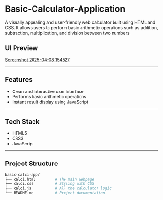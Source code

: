 # Basic-Calculator-Application
A visually appealing and user-friendly web calculator built using HTML and CSS. It allows users to perform basic arithmetic operations such as addition, subtraction, multiplication, and division between two numbers.

##  UI Preview
[Screenshot 2025-04-08 154527](https://github.com/user-attachments/assets/a926116d-8d77-4aef-8dbe-5187edf75af8)


---

## Features
- Clean and interactive user interface  
- Performs basic arithmetic operations
- Instant result display using JavaScript  

---

##  Tech Stack

 - HTML5  
 - CSS3  
 - JavaScript

---

##  Project Structure

```bash
basic-calci-app/
├── calci.html         # The main webpage
├── calci.css          # Styling with CSS
├── calci.js           # All the calculator logic
└── README.md          # Project documentation

